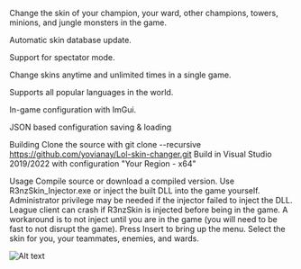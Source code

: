 Change the skin of your champion, your ward, other champions, towers, minions, and jungle monsters in the game.

Automatic skin database update.

Support for spectator mode.

Change skins anytime and unlimited times in a single game.

Supports all popular languages ​​in the world.

In-game configuration with ImGui.

JSON based configuration saving & loading

Building
Clone the source with git clone --recursive https://github.com/yovianay/Lol-skin-changer.git
Build in Visual Studio 2019/2022 with configuration "Your Region - x64"

Usage
Compile source or download a compiled version.
Use R3nzSkin_Injector.exe or inject the built DLL into the game yourself.
Administrator privilege may be needed if the injector failed to inject the DLL.
League client can crash if R3nzSkin is injected before being in the game.
A workaround is to not inject until you are in the game (you will need to be fast to not disrupt the game).
Press Insert to bring up the menu.
Select the skin for you, your teammates, enemies, and wards.

<img src="/path/to/https://notagamer.net/wp-content/uploads/2019/07/image-38.png" alt="Alt text" title="Optional title">
